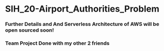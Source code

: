 # SIH_20-Airport_Authorities_Problem

### Further Details and And Serverless Architecture of AWS will be open sourced soon!

### Team Project Done with my other 2 friends
